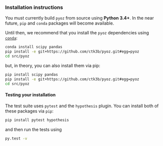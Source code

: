 ### Installation instructions


You must currently build ``pyoz`` from source using **Python 3.4+**.
In the near future, ``pip`` and ``conda`` packages will become available.

Until then, we recommend that you install the ``pyoz`` dependencies using
 [``conda``](https://www.continuum.io/downloads):
 
```bash
conda install scipy pandas
pip install -e git+https://github.com/ctk3b/pyoz.git#egg=pyoz
cd src/pyoz
```

but, in theory, you can also install them via pip:

```bash
pip install scipy pandas
pip install -e git+https://github.com/ctk3b/pyoz.git#egg=pyoz
cd src/pyoz
```

#### Testing your installation

The test suite uses ``pytest`` and the ``hypothesis`` plugin. You can install
both of these packages via ``pip``:

```bash
pip install pytest hypothesis
```

and then run the tests using

```bash
py.test -v
```